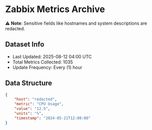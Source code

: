 # Zabbix Metrics Archive

⚠️ **Note**: Sensitive fields like hostnames and system descriptions are redacted.

## Dataset Info
- Last Updated: 2025-08-12 04:00 UTC
- Total Metrics Collected: 1035
- Update Frequency: Every (1) hour

## Data Structure
```json
{
    "host": "redacted",
    "metric": "CPU Usage",
    "value": "12.5",
    "units": "%",
    "timestamp": "2024-05-21T12:00:00"
}
```
